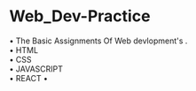 # Web_Dev-Practice

• The Basic Assignments Of Web devlopment's .
<BR>
• HTML <br>
• CSS  <br>
• JAVASCRIPT  <br>
• REACT
• 